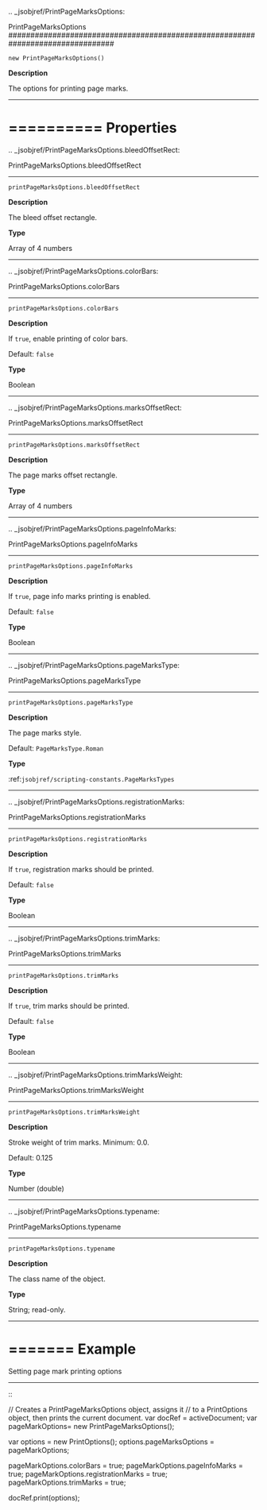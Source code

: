 .. _jsobjref/PrintPageMarksOptions:

PrintPageMarksOptions
################################################################################

``new PrintPageMarksOptions()``

**Description**

The options for printing page marks.

----

==========
Properties
==========

.. _jsobjref/PrintPageMarksOptions.bleedOffsetRect:

PrintPageMarksOptions.bleedOffsetRect
********************************************************************************

``printPageMarksOptions.bleedOffsetRect``

**Description**

The bleed offset rectangle.

**Type**

Array of 4 numbers

----

.. _jsobjref/PrintPageMarksOptions.colorBars:

PrintPageMarksOptions.colorBars
********************************************************************************

``printPageMarksOptions.colorBars``

**Description**

If ``true``, enable printing of color bars.

Default: ``false``

**Type**

Boolean

----

.. _jsobjref/PrintPageMarksOptions.marksOffsetRect:

PrintPageMarksOptions.marksOffsetRect
********************************************************************************

``printPageMarksOptions.marksOffsetRect``

**Description**

The page marks offset rectangle.

**Type**

Array of 4 numbers

----

.. _jsobjref/PrintPageMarksOptions.pageInfoMarks:

PrintPageMarksOptions.pageInfoMarks
********************************************************************************

``printPageMarksOptions.pageInfoMarks``

**Description**

If ``true``, page info marks printing is enabled.

Default: ``false``

**Type**

Boolean

----

.. _jsobjref/PrintPageMarksOptions.pageMarksType:

PrintPageMarksOptions.pageMarksType
********************************************************************************

``printPageMarksOptions.pageMarksType``

**Description**

The page marks style.

Default: ``PageMarksType.Roman``

**Type**

:ref:`jsobjref/scripting-constants.PageMarksTypes`

----

.. _jsobjref/PrintPageMarksOptions.registrationMarks:

PrintPageMarksOptions.registrationMarks
********************************************************************************

``printPageMarksOptions.registrationMarks``

**Description**

If ``true``, registration marks should be printed.

Default: ``false``

**Type**

Boolean

----

.. _jsobjref/PrintPageMarksOptions.trimMarks:

PrintPageMarksOptions.trimMarks
********************************************************************************

``printPageMarksOptions.trimMarks``

**Description**

If ``true``, trim marks should be printed.

Default: ``false``

**Type**

Boolean

----

.. _jsobjref/PrintPageMarksOptions.trimMarksWeight:

PrintPageMarksOptions.trimMarksWeight
********************************************************************************

``printPageMarksOptions.trimMarksWeight``

**Description**

Stroke weight of trim marks. Minimum: 0.0.

Default: 0.125

**Type**

Number (double)

----

.. _jsobjref/PrintPageMarksOptions.typename:

PrintPageMarksOptions.typename
********************************************************************************

``printPageMarksOptions.typename``

**Description**

The class name of the object.

**Type**

String; read-only.

----

=======
Example
=======

Setting page mark printing options
********************************************************************************

::

  // Creates a PrintPageMarksOptions object, assigns it
  // to a PrintOptions object, then prints the current document.
  var docRef = activeDocument;
  var pageMarkOptions= new PrintPageMarksOptions();

  var options = new PrintOptions();
  options.pageMarksOptions = pageMarkOptions;

  pageMarkOptions.colorBars = true;
  pageMarkOptions.pageInfoMarks = true;
  pageMarkOptions.registrationMarks = true;
  pageMarkOptions.trimMarks = true;

  docRef.print(options);

